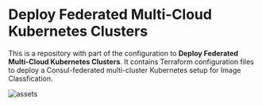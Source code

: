 # Deploy Federated Multi-Cloud Kubernetes Clusters

This is a repository with part of the configuration to **Deploy
Federated Multi-Cloud Kubernetes Clusters**. It contains Terraform
configuration files to deploy a Consul-federated
multi-cluster Kubernetes setup for Image Classfication.

![assets](https://user-images.githubusercontent.com/70341313/205536186-61fb1553-5dd0-436b-8b0d-950beab436af.png)
